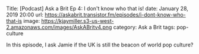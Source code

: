 Title: [Podcast] Ask a Brit Ep 4: I don't know who that is!
date: January 28, 2019 20:00
url: https://askabrit.transistor.fm/episodes/i-dont-know-who-that-is
image: https://kjaymiller.s3-us-west-2.amazonaws.com/images/AskABritv4.png
category: Ask a Brit
tags: pop-culture

In this episode, I ask Jamie if the UK is still the beacon of world pop culture?
